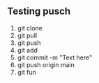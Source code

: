 ## Testing pusch
1. git clone
2. git pull
4. git push
5. git add
6. git commit -m "Text here"
7. git push origin main
8. git fun